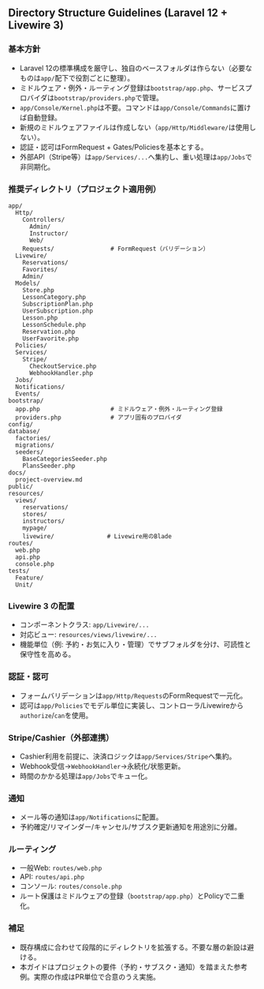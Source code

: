 ## Directory Structure Guidelines (Laravel 12 + Livewire 3)

### 基本方針
- Laravel 12の標準構成を厳守し、独自のベースフォルダは作らない（必要なものは`app/`配下で役割ごとに整理）。
- ミドルウェア・例外・ルーティング登録は`bootstrap/app.php`、サービスプロバイダは`bootstrap/providers.php`で管理。
- `app/Console/Kernel.php`は不要。コマンドは`app/Console/Commands`に置けば自動登録。
- 新規のミドルウェアファイルは作成しない（`app/Http/Middleware/`は使用しない）。
- 認証・認可はFormRequest + Gates/Policiesを基本とする。
- 外部API（Stripe等）は`app/Services/...`へ集約し、重い処理は`app/Jobs`で非同期化。

### 推奨ディレクトリ（プロジェクト適用例）
```text
app/
  Http/
    Controllers/
      Admin/
      Instructor/
      Web/
    Requests/                # FormRequest（バリデーション）
  Livewire/
    Reservations/
    Favorites/
    Admin/
  Models/
    Store.php
    LessonCategory.php
    SubscriptionPlan.php
    UserSubscription.php
    Lesson.php
    LessonSchedule.php
    Reservation.php
    UserFavorite.php
  Policies/
  Services/
    Stripe/
      CheckoutService.php
      WebhookHandler.php
  Jobs/
  Notifications/
  Events/
bootstrap/
  app.php                    # ミドルウェア・例外・ルーティング登録
  providers.php              # アプリ固有のプロバイダ
config/
database/
  factories/
  migrations/
  seeders/
    BaseCategoriesSeeder.php
    PlansSeeder.php
docs/
  project-overview.md
public/
resources/
  views/
    reservations/
    stores/
    instructors/
    mypage/
    livewire/               # Livewire用のBlade
routes/
  web.php
  api.php
  console.php
tests/
  Feature/
  Unit/
```

### Livewire 3 の配置
- コンポーネントクラス: `app/Livewire/...`
- 対応ビュー: `resources/views/livewire/...`
- 機能単位（例: 予約・お気に入り・管理）でサブフォルダを分け、可読性と保守性を高める。

### 認証・認可
- フォームバリデーションは`app/Http/Requests`のFormRequestで一元化。
- 認可は`app/Policies`でモデル単位に実装し、コントローラ/Livewireから`authorize`/`can`を使用。

### Stripe/Cashier（外部連携）
- Cashier利用を前提に、決済ロジックは`app/Services/Stripe`へ集約。
- Webhook受信→`WebhookHandler`→永続化/状態更新。
- 時間のかかる処理は`app/Jobs`でキュー化。

### 通知
- メール等の通知は`app/Notifications`に配置。
- 予約確定/リマインダー/キャンセル/サブスク更新通知を用途別に分離。

### ルーティング
- 一般Web: `routes/web.php`
- API: `routes/api.php`
- コンソール: `routes/console.php`
- ルート保護はミドルウェアの登録（`bootstrap/app.php`）とPolicyで二重化。

### 補足
- 既存構成に合わせて段階的にディレクトリを拡張する。不要な層の新設は避ける。
- 本ガイドはプロジェクトの要件（予約・サブスク・通知）を踏まえた参考例。実際の作成はPR単位で合意のうえ実施。
